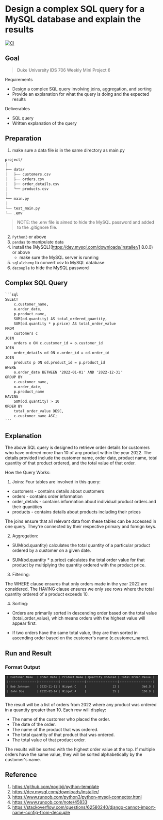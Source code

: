 # Design a complex SQL query for a MySQL database and explain the results

[![CI](https://github.com/nogibjj/python-template/actions/workflows/cicd.yml/badge.svg)](https://github.com/nogibjj/python-template/actions/workflows/cicd.yml)


## Goal

> Duke University IDS 706 Weekly Mini Project 6


Requirements
- Design a complex SQL query involving joins, aggregation, and sorting
- Provide an explanation for what the query is doing and the expected results

Deliverables
-  SQL query
-  Written explanation of the query


## Preparation

1. make sure a data file is in the same directory as main.py
```
project/
│
├── data/
│   ├── customers.csv
│   ├── orders.csv
│   ├── order_details.csv
│   └── products.csv
│
└── main.py
│
└── test_main.py
└── .env
```
> NOTE: the .env file is aimed to hide the MySQL password and added to the .gitignore file.

2. `Python3` or above
3. `pandas` to manipulate data
4. install the [MySQL](https://dev.mysql.com/downloads/installer/] 8.0.0) or above
   - make sure the MySQL server is running
5. `sqlalchemy` to convert csv to MySQL database
6. `decouple` to hide the MySQL password

## Complex SQL Query

    ```sql
    SELECT 
        c.customer_name, 
        o.order_date, 
        p.product_name, 
        SUM(od.quantity) AS total_ordered_quantity, 
        SUM(od.quantity * p.price) AS total_order_value
    FROM 
        customers c
    JOIN 
        orders o ON c.customer_id = o.customer_id
    JOIN 
        order_details od ON o.order_id = od.order_id
    JOIN 
        products p ON od.product_id = p.product_id
    WHERE 
        o.order_date BETWEEN '2022-01-01' AND '2022-12-31'
    GROUP BY 
        c.customer_name, 
        o.order_date, 
        p.product_name
    HAVING 
        SUM(od.quantity) > 10
    ORDER BY 
        total_order_value DESC, 
        c.customer_name ASC;
    ```

## Explanation

The above SQL query is designed to retrieve order details for customers who have ordered more than 10 of any product within the year 2022. The details provided include the customer name, order date, product name, total quantity of that product ordered, and the total value of that order.

How the Query Works:

1. Joins: Four tables are involved in this query:

- customers - contains details about customers
- orders - contains order information
- order_details - contains information about individual product orders and their quantities
- products - contains details about products including their prices

The joins ensure that all relevant data from these tables can be accessed in one query. They're connected by their respective primary and foreign keys.

2. Aggregation:

- SUM(od.quantity) calculates the total quantity of a particular product ordered by a customer on a given date.

- SUM(od.quantity * p.price) calculates the total order value for that product by multiplying the quantity ordered with the product price.

3. Filtering: 

The WHERE clause ensures that only orders made in the year 2022 are considered. The HAVING clause ensures we only see rows where the total quantity ordered of a product exceeds 10.

4. Sorting:

- Orders are primarily sorted in descending order based on the total value (total_order_value), which means orders with the highest value will appear first.

- If two orders have the same total value, they are then sorted in ascending order based on the customer's name (c.customer_name).

## Run and Result

### Format Output

![img.png](img.png)

The result will be a list of orders from 2022 where any product was ordered in a quantity greater than 10. Each row will display:

- The name of the customer who placed the order.
- The date of the order.
- The name of the product that was ordered.
- The total quantity of that product that was ordered.
- The total value of that product order.

The results will be sorted with the highest order value at the top. If multiple orders have the same value, they will be sorted alphabetically by the customer's name.

## Reference

1. https://github.com/nogibjj/python-template
2. https://dev.mysql.com/downloads/installer/
3. https://www.runoob.com/python3/python-mysql-connector.html
4. https://www.runoob.com/note/45833
5. https://stackoverflow.com/questions/62580240/django-cannot-import-name-config-from-decouple
